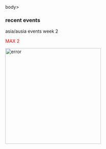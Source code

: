 <html>
<head>
   <style>
   <body>
    {
     /* Black background with repeating blue stripes */
    background: repeating-linear-gradient(
      45deg,         /* angle of the stripes */
      black,         /* start color */
      black 10px,    /* stripe size */
      black 10px,     /* stripe start */
      black 20px      /* stripe end */ margin: 0;
      padding: 10;
      background: #f2f2f2; /* grey background outside */
      display: flex;
      justify-content: center;
      padding: 30px 0;
      font-family: Arial, sans-serif;
      text-align: center;
       image-align: center;
    }
    
  </style>
</head>
</style>body>

  
<h3 style="color: light blue;"> recent events</h3>


<p>asia/ausia events week 2</p>
<p style=" color: red;">MAX 2</p>
<img src="https://cdn.discordapp.com/attachments/1405700987422769222/1409629650510020770/Screenshot_20250825_215301_com.brave.browser.jpg?ex=68ae136a&is=68acc1ea&hm=d9cf62e26e03354f6c196e654faa9cc5c26cf9d7fabafe4a39377996060111f4&" alt="error" width="300">










</body>
</html>
